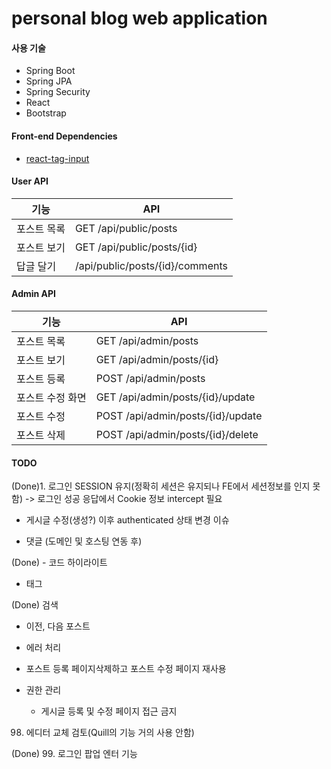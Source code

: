 # personal blog web application

#### 사용 기술
- Spring Boot
- Spring JPA
- Spring Security
- React
- Bootstrap

#### Front-end Dependencies
- [react-tag-input](https://www.npmjs.com/package/react-tag-input)

#### User API
| 기능 | API |
|-----|-----|
| 포스트 목록 | GET /api/public/posts |
| 포스트 보기 | GET /api/public/posts/{id} |
| 답글 달기 | /api/public/posts/{id}/comments |

#### Admin API
| 기능 | API |
|-----|-----|
| 포스트 목록 | GET /api/admin/posts |
| 포스트 보기 | GET /api/admin/posts/{id} |
| 포스트 등록 | POST /api/admin/posts |
| 포스트 수정 화면 | GET /api/admin/posts/{id}/update |
| 포스트 수정 | POST /api/admin/posts/{id}/update |
| 포스트 삭제 | POST /api/admin/posts/{id}/delete |

#### TODO

(Done)1. 로그인 SESSION 유지(정확히 세션은 유지되나 FE에서 세션정보를 인지 못함) -> 로그인 성공 응답에서 Cookie 정보 intercept 필요

- 게시글 수정(생성?) 이후 authenticated 상태 변경 이슈

- 댓글 (도메인 및 호스팅 연동 후)

(Done) - 코드 하이라이트

- 태그

(Done) 검색

- 이전, 다음 포스트

- 에러 처리

- 포스트 등록 페이지삭제하고 포스트 수정 페이지 재사용

- 권한 관리
    - 게시글 등록 및 수정 페이지 접근 금지

98. 에디터 교체 검토(Quill의 기능 거의 사용 안함)

(Done) 99. 로그인 팝업 엔터 기능




